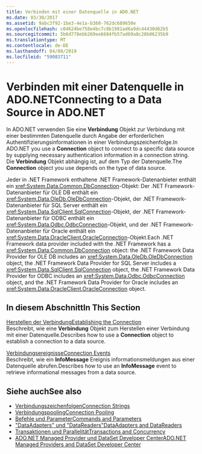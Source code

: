 ```yaml
---
title: Verbinden mit einer Datenquelle in ADO.NET
ms.date: 03/30/2017
ms.assetid: 9abc3f92-1be3-4e1a-b360-762dc689650e
ms.openlocfilehash: c04624be758e4bc7c8b1981ad6a9dc44430d62b5
ms.sourcegitcommit: 5b6d778ebb269ee6684fb57ad69a8c28b06235b9
ms.translationtype: MT
ms.contentlocale: de-DE
ms.lasthandoff: 04/08/2019
ms.locfileid: "59083711"
---
```

# <a name="connecting-to-a-data-source-in-adonet"></a><span data-ttu-id="a8f2f-102">Verbinden mit einer Datenquelle in ADO.NET</span><span class="sxs-lookup"><span data-stu-id="a8f2f-102">Connecting to a Data Source in ADO.NET</span></span>
<span data-ttu-id="a8f2f-103">In ADO.NET verwenden Sie eine **Verbindung** Objekt zur Verbindung mit einer bestimmten Datenquelle durch Angabe der erforderlichen Authentifizierungsinformationen in einer Verbindungszeichenfolge.</span><span class="sxs-lookup"><span data-stu-id="a8f2f-103">In ADO.NET you use a **Connection** object to connect to a specific data source by supplying necessary authentication information in a connection string.</span></span> <span data-ttu-id="a8f2f-104">Die **Verbindung** Objekt abhängig ist, auf dem Typ der Datenquelle.</span><span class="sxs-lookup"><span data-stu-id="a8f2f-104">The **Connection** object you use depends on the type of data source.</span></span>  
  
 <span data-ttu-id="a8f2f-105">Jeder in .NET Framework enthaltene .NET Framework-Datenanbieter enthält ein <xref:System.Data.Common.DbConnection>-Objekt: Der .NET Framework-Datenanbieter für OLE DB enthält ein <xref:System.Data.OleDb.OleDbConnection>-Objekt, der .NET Framework-Datenanbieter für SQL Server enthält ein <xref:System.Data.SqlClient.SqlConnection>-Objekt, der .NET Framework-Datenanbieter für ODBC enthält ein <xref:System.Data.Odbc.OdbcConnection>-Objekt, und der .NET Framework-Datenanbieter für Oracle enthält ein <xref:System.Data.OracleClient.OracleConnection>-Objekt.</span><span class="sxs-lookup"><span data-stu-id="a8f2f-105">Each .NET Framework data provider included with the .NET Framework has a <xref:System.Data.Common.DbConnection> object: the .NET Framework Data Provider for OLE DB includes an <xref:System.Data.OleDb.OleDbConnection> object, the .NET Framework Data Provider for SQL Server includes a <xref:System.Data.SqlClient.SqlConnection> object, the .NET Framework Data Provider for ODBC includes an <xref:System.Data.Odbc.OdbcConnection> object, and the .NET Framework Data Provider for Oracle includes an <xref:System.Data.OracleClient.OracleConnection> object.</span></span>  
  
## <a name="in-this-section"></a><span data-ttu-id="a8f2f-106">In diesem Abschnitt</span><span class="sxs-lookup"><span data-stu-id="a8f2f-106">In This Section</span></span>  
 [<span data-ttu-id="a8f2f-107">Herstellen der Verbindung</span><span class="sxs-lookup"><span data-stu-id="a8f2f-107">Establishing the Connection</span></span>](../../../../docs/framework/data/adonet/establishing-the-connection.md)  
 <span data-ttu-id="a8f2f-108">Beschreibt, wie eine **Verbindung** Objekt zum Herstellen einer Verbindung mit einer Datenquelle.</span><span class="sxs-lookup"><span data-stu-id="a8f2f-108">Describes how to use a **Connection** object to establish a connection to a data source.</span></span>  
  
 [<span data-ttu-id="a8f2f-109">Verbindungsereignisse</span><span class="sxs-lookup"><span data-stu-id="a8f2f-109">Connection Events</span></span>](../../../../docs/framework/data/adonet/connection-events.md)  
 <span data-ttu-id="a8f2f-110">Beschreibt, wie ein **InfoMessage** Ereignis informationsmeldungen aus einer Datenquelle abrufen.</span><span class="sxs-lookup"><span data-stu-id="a8f2f-110">Describes how to use an **InfoMessage** event to retrieve informational messages from a data source.</span></span>  
  
## <a name="see-also"></a><span data-ttu-id="a8f2f-111">Siehe auch</span><span class="sxs-lookup"><span data-stu-id="a8f2f-111">See also</span></span>

- [<span data-ttu-id="a8f2f-112">Verbindungszeichenfolgen</span><span class="sxs-lookup"><span data-stu-id="a8f2f-112">Connection Strings</span></span>](../../../../docs/framework/data/adonet/connection-strings.md)
- [<span data-ttu-id="a8f2f-113">Verbindungspooling</span><span class="sxs-lookup"><span data-stu-id="a8f2f-113">Connection Pooling</span></span>](../../../../docs/framework/data/adonet/connection-pooling.md)
- [<span data-ttu-id="a8f2f-114">Befehle und Parameter</span><span class="sxs-lookup"><span data-stu-id="a8f2f-114">Commands and Parameters</span></span>](../../../../docs/framework/data/adonet/commands-and-parameters.md)
- [<span data-ttu-id="a8f2f-115">"DataAdapters" und "DataReaders"</span><span class="sxs-lookup"><span data-stu-id="a8f2f-115">DataAdapters and DataReaders</span></span>](../../../../docs/framework/data/adonet/dataadapters-and-datareaders.md)
- [<span data-ttu-id="a8f2f-116">Transaktionen und Parallelität</span><span class="sxs-lookup"><span data-stu-id="a8f2f-116">Transactions and Concurrency</span></span>](../../../../docs/framework/data/adonet/transactions-and-concurrency.md)
- [<span data-ttu-id="a8f2f-117">ADO.NET Managed Provider und DataSet Developer Center</span><span class="sxs-lookup"><span data-stu-id="a8f2f-117">ADO.NET Managed Providers and DataSet Developer Center</span></span>](https://go.microsoft.com/fwlink/?LinkId=217917)
